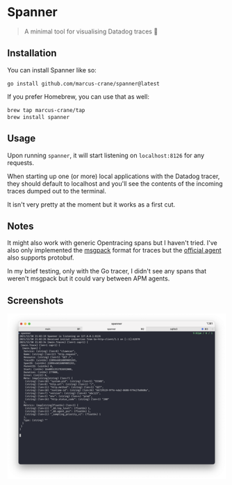 # Spanner

> A minimal tool for visualising Datadog traces 🔧

## Installation

You can install Spanner like so:

```shell
go install github.com/marcus-crane/spanner@latest
```

If you prefer Homebrew, you can use that as well:

```shell
brew tap marcus-crane/tap
brew install spanner
```

## Usage

Upon running `spanner`, it will start listening on `localhost:8126` for any requests.

When starting up one (or more) local applications with the Datadog tracer, they should default to localhost and you'll see the contents of the incoming traces dumped out to the terminal.

It isn't very pretty at the moment but it works as a first cut.

## Notes

It might also work with generic Opentracing spans but I haven't tried. I've also only implemented the [msgpack](https://github.com/vmihailenco/msgpack) format for traces but the [official agent](https://github.com/datadog/datadog-agent) also supports protobuf.

In my brief testing, only with the Go tracer, I didn't see any spans that weren't msgpack but it could vary between APM agents.

## Screenshots

![A screenshot of a terminal with Spanner running](screenshot.png)
